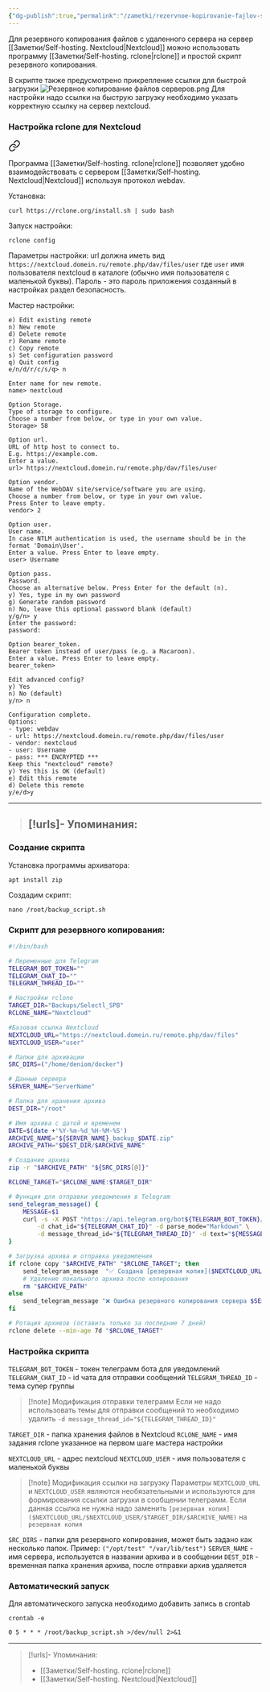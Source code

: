 ```yaml
---
{"dg-publish":true,"permalink":"/zametki/rezervnoe-kopirovanie-fajlov-serverov/","created":"2025-06-19 01:23","updated":"2025-06-19T02:28:35+03:00"}
---
```


Для резервного копирования файлов с удаленного сервера на сервер [[Заметки/Self-hosting. Nextcloud\|Nextcloud]] можно использовать программу [[Заметки/Self-hosting. rclone\|rclone]] и простой скрипт резервного копирования. 

В скрипте также предусмотрено прикрепление ссылки для быстрой загрузки
![Резервное копирование файлов серверов.png](/img/user/%D0%98%D1%81%D1%85%D0%BE%D0%B4%D0%BD%D0%B8%D0%BA%D0%B8/%D0%A0%D0%B5%D0%B7%D0%B5%D1%80%D0%B2%D0%BD%D0%BE%D0%B5%20%D0%BA%D0%BE%D0%BF%D0%B8%D1%80%D0%BE%D0%B2%D0%B0%D0%BD%D0%B8%D0%B5%20%D1%84%D0%B0%D0%B9%D0%BB%D0%BE%D0%B2%20%D1%81%D0%B5%D1%80%D0%B2%D0%B5%D1%80%D0%BE%D0%B2.png)
Для настройки надо ссылки на быструю загрузку необходимо указать корректную ссылку на сервер nextcloud.
### Настройка rclone для Nextcloud

<div class="transclusion internal-embed is-loaded"><a class="markdown-embed-link" href="/zametki/nastrojka-rclone-dlya-nextcloud/" aria-label="Open link"><svg xmlns="http://www.w3.org/2000/svg" width="24" height="24" viewBox="0 0 24 24" fill="none" stroke="currentColor" stroke-width="2" stroke-linecap="round" stroke-linejoin="round" class="svg-icon lucide-link"><path d="M10 13a5 5 0 0 0 7.54.54l3-3a5 5 0 0 0-7.07-7.07l-1.72 1.71"></path><path d="M14 11a5 5 0 0 0-7.54-.54l-3 3a5 5 0 0 0 7.07 7.07l1.71-1.71"></path></svg></a><div class="markdown-embed">




Программа [[Заметки/Self-hosting. rclone\|rclone]] позволяет удобно взаимодействовать с сервером [[Заметки/Self-hosting. Nextcloud\|Nextcloud]]  используя протокол webdav.

Установка:
```
curl https://rclone.org/install.sh | sudo bash
```

Запуск настройки:
```
rclone config 
```

Параметры настройки:
url должна иметь вид `https://nextcloud.domein.ru/remote.php/dav/files/user` где `user` имя пользователя nextcloud в каталоге (обычно имя пользователя с маленькой буквы).
Пароль - это пароль приложения созданный в настройках раздел безопасность.

Мастер настройки:
```
e) Edit existing remote
n) New remote
d) Delete remote
r) Rename remote
c) Copy remote
s) Set configuration password
q) Quit config
e/n/d/r/c/s/q> n

Enter name for new remote.
name> nextcloud

Option Storage.
Type of storage to configure.
Choose a number from below, or type in your own value.
Storage> 58

Option url.
URL of http host to connect to.
E.g. https://example.com.
Enter a value.
url> https://nextcloud.domein.ru/remote.php/dav/files/user

Option vendor.
Name of the WebDAV site/service/software you are using.
Choose a number from below, or type in your own value.
Press Enter to leave empty.
vendor> 2

Option user.
User name.
In case NTLM authentication is used, the username should be in the format 'Domain\User'.
Enter a value. Press Enter to leave empty.
user> Username

Option pass.
Password.
Choose an alternative below. Press Enter for the default (n).
y) Yes, type in my own password
g) Generate random password
n) No, leave this optional password blank (default)
y/g/n> y
Enter the password:
password:

Option bearer_token.
Bearer token instead of user/pass (e.g. a Macaroon).
Enter a value. Press Enter to leave empty.
bearer_token> 

Edit advanced config?
y) Yes
n) No (default)
y/n> n

Configuration complete.
Options:
- type: webdav
- url: https://nextcloud.domein.ru/remote.php/dav/files/user
- vendor: nextcloud
- user: Username
- pass: *** ENCRYPTED ***
Keep this "nextcloud" remote?
y) Yes this is OK (default)
e) Edit this remote
d) Delete this remote
y/e/d>y 
```

---
> [!urls]- Упоминания:
> - 

</div></div>


### Создание скрипта

Установка программы архиватора:
```
apt install zip
```

Создадим скрипт:
```
nano /root/backup_script.sh
```
### Скрипт для резервного копирования:
```sh
#!/bin/bash

# Переменные для Telegram
TELEGRAM_BOT_TOKEN=""
TELEGRAM_CHAT_ID=""
TELEGRAM_THREAD_ID=""

# Настройки rclone
TARGET_DIR="Backups/Selectl_SPB"
RCLONE_NAME="Nextcloud"

#Базовая ссылка Nextcloud
NEXTCLOUD_URL="https://nextcloud.domein.ru/remote.php/dav/files"
NEXTCLOUD_USER="user"

# Папки для архивации
SRC_DIRS=("/home/deniom/docker")

# Данные сервера
SERVER_NAME="ServerName"

# Папка для хранения архива
DEST_DIR="/root"

# Имя архива с датой и временем
DATE=$(date +'%Y-%m-%d_%H-%M-%S')
ARCHIVE_NAME="${SERVER_NAME}_backup_$DATE.zip"
ARCHIVE_PATH="$DEST_DIR/$ARCHIVE_NAME"

# Создание архива
zip -r "$ARCHIVE_PATH" "${SRC_DIRS[@]}"

RCLONE_TARGET="$RCLONE_NAME:$TARGET_DIR"

# Функция для отправки уведомления в Telegram
send_telegram_message() {
    MESSAGE=$1
    curl -s -X POST "https://api.telegram.org/bot${TELEGRAM_BOT_TOKEN}/sendMessage" \
        -d chat_id="${TELEGRAM_CHAT_ID}" -d parse_mode="Markdown" \
        -d message_thread_id="${TELEGRAM_THREAD_ID}" -d text="${MESSAGE}"
}

# Загрузка архива и отправка уведомления
if rclone copy "$ARCHIVE_PATH" "$RCLONE_TARGET"; then
    send_telegram_message  "✅ Создана [резервная копия]($NEXTCLOUD_URL/$NEXTCLOUD_USER/$TARGET_DIR/$ARCHIVE_NAME) сервера $SERVER_NAME"
    # Удаление локального архива после копирования
    rm "$ARCHIVE_PATH"
else
    send_telegram_message "❌ Ошибка резервного копирования сервера $SERVER_NAME"
fi

# Ротация архивов (оставить только за последние 7 дней)
rclone delete --min-age 7d "$RCLONE_TARGET"
```

### Настройка скрипта
`TELEGRAM_BOT_TOKEN` - токен телеграмм бота для уведомлений
`TELEGRAM_CHAT_ID` - id чата для отправки сообщений
`TELEGRAM_THREAD_ID` - тема супер группы

> [!note] Модификация отправки телеграмм
> Если не надо использовать темы для отправки сообщений то необходимо удалить `-d message_thread_id="${TELEGRAM_THREAD_ID}"`

`TARGET_DIR` - папка хранения файлов в Nextcloud
`RCLONE_NAME` - имя задания rclone указанное на первом шаге мастера настройки

`NEXTCLOUD_URL` - адрес nextcloud
`NEXTCLOUD_USER` - имя пользователя с маленькой буквы

> [!note] Модификация ссылки на загрузку 
> Параметры `NEXTCLOUD_URL` и `NEXTCLOUD_USER`  являются необязательными и используются для формирования ссылки загрузки в сообщении телеграмм. Если данная ссылка не нужна надо заменить `[резервная копия]($NEXTCLOUD_URL/$NEXTCLOUD_USER/$TARGET_DIR/$ARCHIVE_NAME)` на `резервная копия`

`SRC_DIRS` - папки для резервного копирования, может быть задано как несколько папок. Пример: `("/opt/test" "/var/lib/test")`
`SERVER_NAME` - имя сервера, используется в названии архива и в сообщении
`DEST_DIR` - временная папка хранения архива, после отправки архив удаляется
### Автоматический запуск
Для автоматического запуска необходимо добавить запись в crontab

```
crontab -e
```

```
0 5 * * * /root/backup_script.sh >/dev/null 2>&1
```

---
> [!urls]- Упоминания:
> - [[Заметки/Self-hosting. rclone\|rclone]]
> - [[Заметки/Self-hosting. Nextcloud\|Nextcloud]]